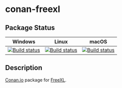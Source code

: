 # conan-freexl

## Package Status

| Windows | Linux | macOS |
|:-------:|:-----:|:-----:|
|[![Build status](https://ci.appveyor.com/api/projects/status/qokqsoskhdaiis1v/branch/testing%2F1.0.5?svg=true)](https://ci.appveyor.com/project/SpaceIm/conan-freexl)|[![Build status](https://github.com/SpaceIm/conan-freexl/workflows/.github/workflows/linux.yml/badge.svg?branch=testing%2F1.0.5)](https://github.com/SpaceIm/conan-freexl/actions/workflows/linux.yml?query=branch%3Atesting%2F1.0.5)|[![Build status](https://github.com/SpaceIm/conan-freexl/workflows/.github/workflows/macos.yml/badge.svg?branch=testing%2F1.0.5)](https://github.com/SpaceIm/conan-freexl/actions/workflows/macos.yml?query=branch%3Atesting%2F1.0.5)|

## Description

[Conan.io](https://conan.io) package for [FreeXL](https://www.gaia-gis.it/fossil/freexl/index).
